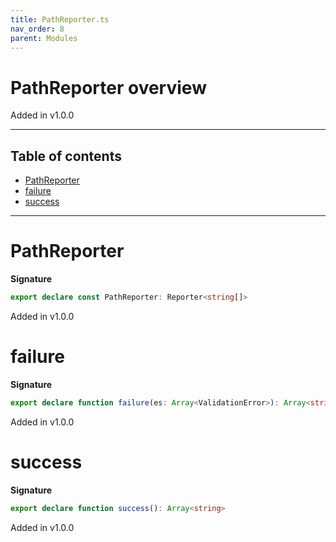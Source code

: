 ```yaml
---
title: PathReporter.ts
nav_order: 8
parent: Modules
---
```


# PathReporter overview

Added in v1.0.0

---

<h2 class="text-delta">Table of contents</h2>

- [PathReporter](#pathreporter)
- [failure](#failure)
- [success](#success)

---

# PathReporter

**Signature**

```ts
export declare const PathReporter: Reporter<string[]>
```

Added in v1.0.0

# failure

**Signature**

```ts
export declare function failure(es: Array<ValidationError>): Array<string>
```

Added in v1.0.0

# success

**Signature**

```ts
export declare function success(): Array<string>
```

Added in v1.0.0
